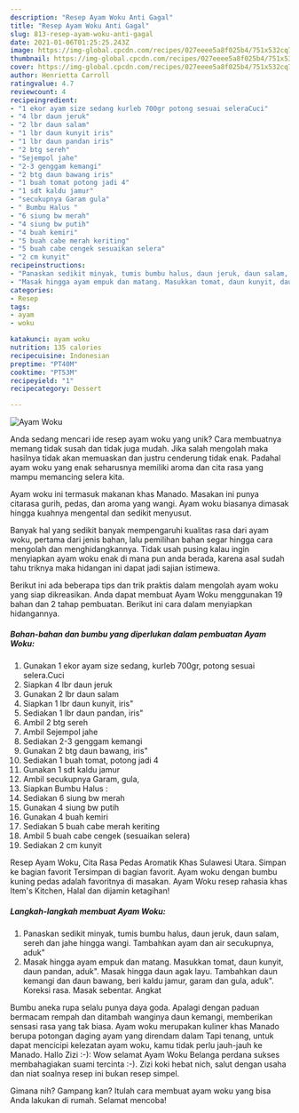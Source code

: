 ```yaml
---
description: "Resep Ayam Woku Anti Gagal"
title: "Resep Ayam Woku Anti Gagal"
slug: 813-resep-ayam-woku-anti-gagal
date: 2021-01-06T01:25:25.243Z
image: https://img-global.cpcdn.com/recipes/027eeee5a8f025b4/751x532cq70/ayam-woku-foto-resep-utama.jpg
thumbnail: https://img-global.cpcdn.com/recipes/027eeee5a8f025b4/751x532cq70/ayam-woku-foto-resep-utama.jpg
cover: https://img-global.cpcdn.com/recipes/027eeee5a8f025b4/751x532cq70/ayam-woku-foto-resep-utama.jpg
author: Henrietta Carroll
ratingvalue: 4.7
reviewcount: 4
recipeingredient:
- "1 ekor ayam size sedang kurleb 700gr potong sesuai seleraCuci"
- "4 lbr daun jeruk"
- "2 lbr daun salam"
- "1 lbr daun kunyit iris"
- "1 lbr daun pandan iris"
- "2 btg sereh"
- "Sejempol jahe"
- "2-3 genggam kemangi"
- "2 btg daun bawang iris"
- "1 buah tomat potong jadi 4"
- "1 sdt kaldu jamur"
- "secukupnya Garam gula"
- " Bumbu Halus "
- "6 siung bw merah"
- "4 siung bw putih"
- "4 buah kemiri"
- "5 buah cabe merah keriting"
- "5 buah cabe cengek sesuaikan selera"
- "2 cm kunyit"
recipeinstructions:
- "Panaskan sedikit minyak, tumis bumbu halus, daun jeruk, daun salam, sereh dan jahe hingga wangi. Tambahkan ayam dan air secukupnya, aduk&#34;"
- "Masak hingga ayam empuk dan matang. Masukkan tomat, daun kunyit, daun pandan, aduk&#34;. Masak hingga daun agak layu. Tambahkan daun kemangi dan daun bawang, beri kaldu jamur, garam dan gula, aduk&#34;. Koreksi rasa. Masak sebentar. Angkat"
categories:
- Resep
tags:
- ayam
- woku

katakunci: ayam woku 
nutrition: 135 calories
recipecuisine: Indonesian
preptime: "PT40M"
cooktime: "PT53M"
recipeyield: "1"
recipecategory: Dessert

---
```



![Ayam Woku](https://img-global.cpcdn.com/recipes/027eeee5a8f025b4/751x532cq70/ayam-woku-foto-resep-utama.jpg)

Anda sedang mencari ide resep ayam woku yang unik? Cara membuatnya memang tidak susah dan tidak juga mudah. Jika salah mengolah maka hasilnya tidak akan memuaskan dan justru cenderung tidak enak. Padahal ayam woku yang enak seharusnya memiliki aroma dan cita rasa yang mampu memancing selera kita.

Ayam woku ini termasuk makanan khas Manado. Masakan ini punya citarasa gurih, pedas, dan aroma yang wangi. Ayam woku biasanya dimasak hingga kuahnya mengental dan sedikit menyusut.

Banyak hal yang sedikit banyak mempengaruhi kualitas rasa dari ayam woku, pertama dari jenis bahan, lalu pemilihan bahan segar hingga cara mengolah dan menghidangkannya. Tidak usah pusing kalau ingin menyiapkan ayam woku enak di mana pun anda berada, karena asal sudah tahu triknya maka hidangan ini dapat jadi sajian istimewa.


Berikut ini ada beberapa tips dan trik praktis dalam mengolah ayam woku yang siap dikreasikan. Anda dapat membuat Ayam Woku menggunakan 19 bahan dan 2 tahap pembuatan. Berikut ini cara dalam menyiapkan hidangannya.

<!--inarticleads1-->

##### Bahan-bahan dan bumbu yang diperlukan dalam pembuatan Ayam Woku:

1. Gunakan 1 ekor ayam size sedang, kurleb 700gr, potong sesuai selera.Cuci
1. Siapkan 4 lbr daun jeruk
1. Gunakan 2 lbr daun salam
1. Siapkan 1 lbr daun kunyit, iris&#34;
1. Sediakan 1 lbr daun pandan, iris&#34;
1. Ambil 2 btg sereh
1. Ambil Sejempol jahe
1. Sediakan 2-3 genggam kemangi
1. Gunakan 2 btg daun bawang, iris&#34;
1. Sediakan 1 buah tomat, potong jadi 4
1. Gunakan 1 sdt kaldu jamur
1. Ambil secukupnya Garam, gula,
1. Siapkan  Bumbu Halus :
1. Sediakan 6 siung bw merah
1. Gunakan 4 siung bw putih
1. Gunakan 4 buah kemiri
1. Sediakan 5 buah cabe merah keriting
1. Ambil 5 buah cabe cengek (sesuaikan selera)
1. Sediakan 2 cm kunyit


Resep Ayam Woku, Cita Rasa Pedas Aromatik Khas Sulawesi Utara. Simpan ke bagian favorit Tersimpan di bagian favorit. Ayam woku dengan bumbu kuning pedas adalah favoritnya di masakan. Ayam Woku resep rahasia khas Item&#39;s Kitchen, Halal dan dijamin ketagihan! 

<!--inarticleads2-->

##### Langkah-langkah membuat Ayam Woku:

1. Panaskan sedikit minyak, tumis bumbu halus, daun jeruk, daun salam, sereh dan jahe hingga wangi. Tambahkan ayam dan air secukupnya, aduk&#34;
1. Masak hingga ayam empuk dan matang. Masukkan tomat, daun kunyit, daun pandan, aduk&#34;. Masak hingga daun agak layu. Tambahkan daun kemangi dan daun bawang, beri kaldu jamur, garam dan gula, aduk&#34;. Koreksi rasa. Masak sebentar. Angkat


Bumbu aneka rupa selalu punya daya goda. Apalagi dengan paduan bermacam rempah dan ditambah wanginya daun kemangi, memberikan sensasi rasa yang tak biasa. Ayam woku merupakan kuliner khas Manado berupa potongan daging ayam yang direndam dalam Tapi tenang, untuk dapat mencicipi kelezatan ayam woku, kamu tidak perlu jauh-jauh ke Manado. Hallo Zizi :-): Wow selamat Ayam Woku Belanga perdana sukses membahagiakan suami tercinta :-). Zizi koki hebat nich, salut dengan usaha dan niat soalnya resep ini bukan resep simpel. 

Gimana nih? Gampang kan? Itulah cara membuat ayam woku yang bisa Anda lakukan di rumah. Selamat mencoba!
